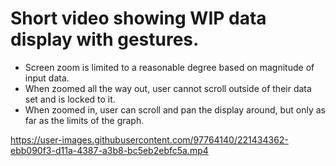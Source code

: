 # Short video showing WIP data display with gestures. 
* Screen zoom is limited to a reasonable degree based on magnitude of input data. 
* When zoomed all the way out, user cannot scroll outside of their data set and is locked to it. 
* When zoomed in, user can scroll and pan the display around, but only as far as the limits of the graph. 

https://user-images.githubusercontent.com/97764140/221434362-ebb090f3-d11a-4387-a3b8-bc5eb2ebfc5a.mp4

